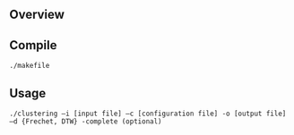 ## Overview


## Compile

`./makefile`

## Usage

`./clustering –i [input file] –c [configuration file] -ο [output file] –d {Frechet, DTW} -complete (optional)`
